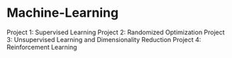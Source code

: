 # Machine-Learning
Project 1: Supervised Learning
Project 2: Randomized Optimization
Project 3: Unsupervised Learning and Dimensionality Reduction
Project 4: Reinforcement Learning
